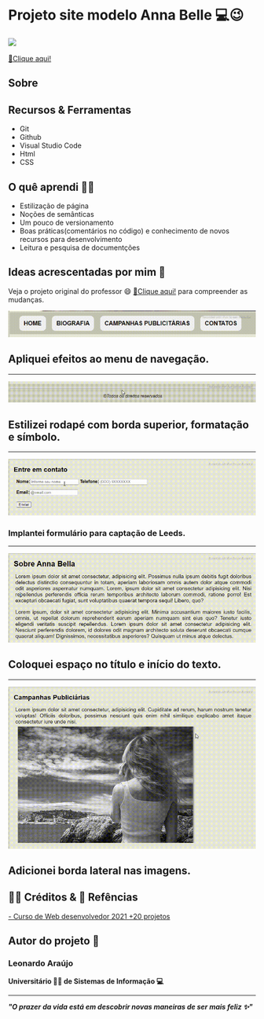 <h1>Projeto site modelo Anna Belle 💻😉</h1>

<img src="inform/demost.gif" aling="center">

<a href="https://araujoleonardo310.github.io/projeto-anna-bella/">🔗Clique aqui!</a>

## Sobre

## Recursos & Ferramentas 

* Git<br>
* Github<br>
* Visual Studio Code<br>
* Html<br>
* CSS

## O quê aprendi 🧑‍💻

* Estilização de página<br>
* Noções de semânticas<br>
* Um pouco de versionamento<br>
* Boas práticas(comentários no código) e conhecimento de novos recursos para desenvolvimento 
* Leitura e pesquisa de documentções

## Ideas acrescentadas por mim 🤩

<p>
Veja o projeto original do professor 😄 <a href="https://drive.google.com/file/d/1xShH23ALBsKFKIQ4O5ANDrPx9sE2-o53/view?usp=sharing">🔗Clique aqui!</a> para compreender as mudanças.

</p>
    
<img src="inform/menu.gif">

## Apliquei efeitos ao menu de navegação.

<hr>

<img src="inform/rodape.gif">
 
## Estilizei rodapé com borda superior, formatação e símbolo.

<hr>


<img src="inform/form.gif">

### Implantei formulário para captação de Leeds.

<hr>


<img src="inform/parag.gif">

## Coloquei espaço no título e início do texto.

<hr>

<img src="inform/borda.gif">

## Adicionei borda lateral nas imagens.


## 🐧🖖 Créditos & 🔗 Refências 

[- Curso de Web desenvolvedor 2021 +20 projetos](https://www.udemy.com/share/101WqG2@Pm1KfUtjSVcKdEFLAHJOVBRuSlc=/)

## Autor do projeto 👊

### Leonardo Araújo <br>
**Universitário 🧑‍🎓 de Sistemas de Informação 💻**
<hr>

***"O prazer da vida está em descobrir novas maneiras de ser mais feliz ✨"*** 

